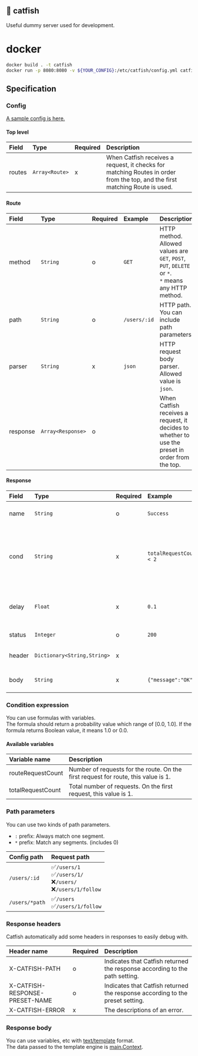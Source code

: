 🎣 catfish
-----
Useful dummy server used for development.

# docker

```bash
docker build . -t catfish
docker run -p 8080:8080 -v ${YOUR_CONFIG}:/etc/catfish/config.yml catfish
```

## Specification
### Config

[A sample config is here.](/bin/config.yml)

#### Top level

| Field  | Type           | Required | Description                                                                                                                 |
|:-------|:---------------|:---------|:----------------------------------------------------------------------------------------------------------------------------|
| routes | `Array<Route>` | x        | When Catfish receives a request, it checks for matching Routes in order from the top, and the first matching Route is used. |

#### Route

| Field    | Type              | Required | Example      | Description                                                                                             |
|:---------|:------------------|:---------|:-------------|:--------------------------------------------------------------------------------------------------------|
| method   | `String`          | o        | `GET`        | HTTP method.<br>Allowed values are `GET`, `POST`, `PUT`, `DELETE` or `*`.<br>`*` means any HTTP method. |
| path     | `String`          | o        | `/users/:id` | HTTP path. You can include path parameters.                                                             |
| parser   | `String`          | x        | `json`       | HTTP request body parser.<br>Allowed value is `json`.                                                   |
| response | `Array<Response>` | o        |              | When Catfish receives a request, it decides to whether to use the preset in order from the top.         |

#### Response

| Field  | Type                        | Required | Example                 | Description                                                                   |
|:-------|:----------------------------|:---------|:------------------------|:------------------------------------------------------------------------------|
| name   | `String`                    | o        | `Success`               | Response preset name                                                          |
| cond   | `String`                    | x        | `totalRequestCount < 2` | Conditional expression indicating the probability of returning this response. |
| delay  | `Float`                     | x        | `0.1`                   | Delay time before response is returned. (sec)                                 |
| status | `Integer`                   | o        | `200`                   | HTTP Status code                                                              |
| header | `Dictionary<String,String>` | x        |                         | HTTP response headers                                                         |
| body   | `String`                    | x        | `{"message":"OK"}`      | HTTP response body                                                            |

### Condition expression

You can use formulas with variables.<br>
The formula should return a probability value which range of [0.0, 1.0].
If the formula returns Boolean value, it means 1.0 or 0.0.

#### Available variables

| Variable name     | Description                                                                        |
|:------------------|:-----------------------------------------------------------------------------------|
| routeRequestCount | Number of requests for the route. On the first request for route, this value is 1. |
| totalRequestCount | Total number of requests. On the first request, this value is 1.                   |

### Path parameters

You can use two kinds of path parameters.

- `:` prefix: Always match one segment.
- `*` prefix: Match any segments. (includes 0)

| Config path    | Request path                                                    |
|:---------------|:----------------------------------------------------------------|
| `/users/:id`   | ✅`/users/1`<br>✅`/users/1/`<br>❌`/users/`<br>❌`/users/1/follow` |
| `/users/*path` | ✅`/users`<br>✅`/users/1/follow`                                 |

### Response headers

Catfish automatically add some headers in responses to easily debug with.

| Header name                    | Required | Description                                                                   |
|:-------------------------------|:---------|:------------------------------------------------------------------------------|
| X-CATFISH-PATH                 | o        | Indicates that Catfish returned the response according to the path setting.   |
| X-CATFISH-RESPONSE-PRESET-NAME | o        | Indicates that Catfish returned the response according to the preset setting. |
| X-CATFISH-ERROR                | x        | The descriptions of an error.                                                 |

### Response body

You can use variables, etc with [text/template](https://pkg.go.dev/text/template) format.<br>
The data passed to the template engine is [main.Context]().
